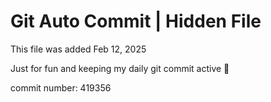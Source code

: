 # Git Auto Commit | Hidden File

This file was added Feb 12, 2025

Just for fun and keeping my daily git commit active 🤪

commit number: 419356
